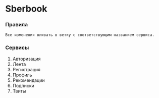 # Sberbook
### Правила
    Все изменения вливать в ветку с соответствующим названием сервиса.
### Сервисы
1.	Авторизация
2.	Лента
3.	Регистрация
4.	Профиль
5.	Рекомендации
6.	Подписки
7.	Твиты
